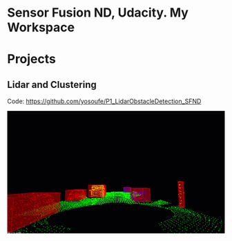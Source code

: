 # Sensor Fusion ND, Udacity. My Workspace

# Projects

## Lidar and Clustering

Code: https://github.com/yosoufe/P1_LidarObstacleDetection_SFND

![Lidar Clustering](https://github.com/yosoufe/P1_LidarObstacleDetection_SFND/blob/master/media/ObstacleDetectionFPS.gif)